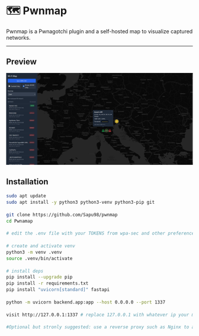# 🗺️ Pwnmap

Pwnmap is a Pwnagotchi plugin and a self-hosted map to visualize captured networks.  

---

## Preview

![Pwnmap preview](raw.png)


## Installation

```bash
sudo apt update
sudo apt install -y python3 python3-venv python3-pip git

git clone https://github.com/Sapu98/pwnmap
cd Pwnamap

# edit the .env file with your TOKENS from wpa-sec and other preferences

# create and activate venv
python3 -m venv .venv
source .venv/bin/activate

# install deps
pip install --upgrade pip
pip install -r requirements.txt
pip install "uvicorn[standard]" fastapi

python -m uvicorn backend.app:app --host 0.0.0.0 --port 1337

visit http://127.0.0.1:1337 # replace 127.0.0.1 with whatever ip your machien is using

#Optional but stronly suggested: use a reverse proxy such as Nginx to access your map and protect the server with apache2 password.
